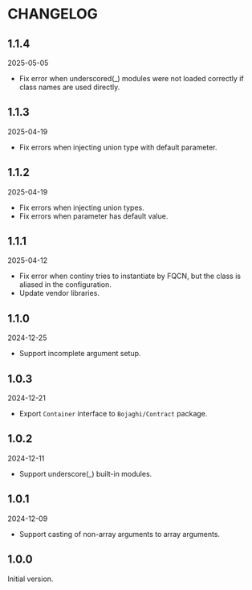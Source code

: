 # CHANGELOG

## 1.1.4

2025-05-05

- Fix error when underscored(_) modules were not loaded correctly if class names are used directly.

## 1.1.3

2025-04-19

- Fix errors when injecting union type with default parameter.

## 1.1.2

2025-04-19

- Fix errors when injecting union types.
- Fix errors when parameter has default value.

## 1.1.1

2025-04-12

- Fix error when continy tries to instantiate by FQCN, but the class is aliased in the configuration.
- Update vendor libraries.

## 1.1.0

2024-12-25

- Support incomplete argument setup.

## 1.0.3

2024-12-21

- Export `Container` interface to `Bojaghi/Contract` package.

## 1.0.2

2024-12-11

- Support underscore(_) built-in modules.

## 1.0.1

2024-12-09

- Support casting of non-array arguments to array arguments.

## 1.0.0

Initial version.
